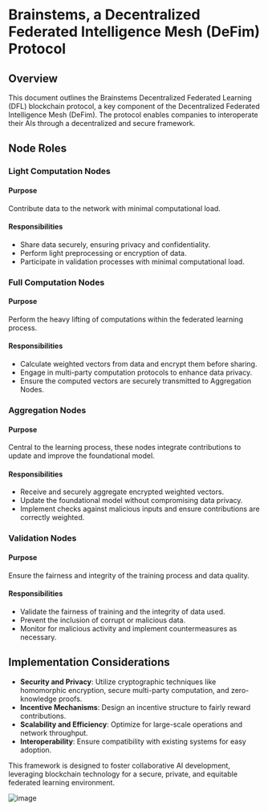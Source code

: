 # Brainstems, a Decentralized Federated Intelligence Mesh (DeFim) Protocol

## Overview
This document outlines the Brainstems Decentralized Federated Learning (DFL) blockchain protocol, a key component of the Decentralized Federated Intelligence Mesh (DeFim). The protocol enables companies to interoperate their AIs through a decentralized and secure framework.

## Node Roles

### Light Computation Nodes

#### Purpose
Contribute data to the network with minimal computational load.

#### Responsibilities
- Share data securely, ensuring privacy and confidentiality.
- Perform light preprocessing or encryption of data.
- Participate in validation processes with minimal computational load.

### Full Computation Nodes

#### Purpose
Perform the heavy lifting of computations within the federated learning process.

#### Responsibilities
- Calculate weighted vectors from data and encrypt them before sharing.
- Engage in multi-party computation protocols to enhance data privacy.
- Ensure the computed vectors are securely transmitted to Aggregation Nodes.

### Aggregation Nodes

#### Purpose
Central to the learning process, these nodes integrate contributions to update and improve the foundational model.

#### Responsibilities
- Receive and securely aggregate encrypted weighted vectors.
- Update the foundational model without compromising data privacy.
- Implement checks against malicious inputs and ensure contributions are correctly weighted.

### Validation Nodes

#### Purpose
Ensure the fairness and integrity of the training process and data quality.

#### Responsibilities
- Validate the fairness of training and the integrity of data used.
- Prevent the inclusion of corrupt or malicious data.
- Monitor for malicious activity and implement countermeasures as necessary.

## Implementation Considerations

- **Security and Privacy**: Utilize cryptographic techniques like homomorphic encryption, secure multi-party computation, and zero-knowledge proofs.
- **Incentive Mechanisms**: Design an incentive structure to fairly reward contributions.
- **Scalability and Efficiency**: Optimize for large-scale operations and network throughput.
- **Interoperability**: Ensure compatibility with existing systems for easy adoption.

This framework is designed to foster collaborative AI development, leveraging blockchain technology for a secure, private, and equitable federated learning environment.

![image](https://github.com/brainstems/.github/assets/10965573/7183e47e-b4a1-4519-ab2a-3a94e74c5ea1)




